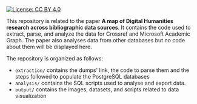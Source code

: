 [![License: CC BY 4.0](https://img.shields.io/badge/License-CC%20BY%204.0-lightgrey.svg)](https://creativecommons.org/licenses/by/4.0/)

This repository is related to the paper **A map of Digital Humanities research across bibliographic data sources**. It contains the code used to extract, parse, and analyze the data for Crossref and Microsoft Academic Graph. The paper also analyses data from other databases but no code about them will be displayed here.

The repository is organized as follows:

* `extraction/` contains the dumps' link, the code to parse them and the steps followed to populate the PostgreSQL databases
* `analysis/` contains the SQL scripts used to analyse and export data.
* `output/` contains the images, datasets, and scripts related to data visualization





